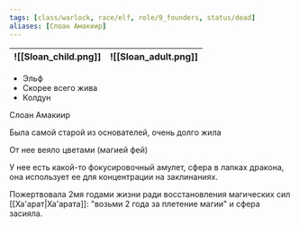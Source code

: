 ```yaml
---
tags: [class/warlock, race/elf, role/9_founders, status/dead]
aliases: [Слоан Амакиир]
---
```


| ![[Sloan_child.png]] | ![[Sloan_adult.png]] |
| -------------------- | -------------------- |

- Эльф
- Скорее всего жива
- Колдун

Слоан Амакиир

Была самой старой из основателей, очень долго жила

От нее веяло цветами (магией фей)

У нее есть какой-то фокусировочный амулет, сфера в лапках дракона, она использует ее для концентрации на заклинаниях.

Пожертвовала 2мя годами жизни ради восстановления магических сил [[Ха'арат|Ха'арата]]: "возьми 2 года за плетение магии" и сфера засияла.
